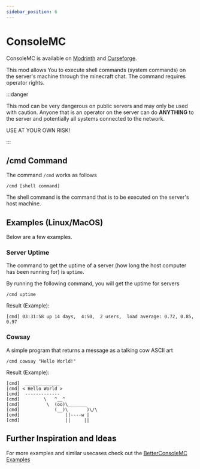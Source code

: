 ```yaml
---
sidebar_position: 6
---
```


# ConsoleMC

ConsoleMC is available on [Modrinth](https://modrinth.com/mod/consolemc) and [Curseforge](https://www.curseforge.com/minecraft/mc-mods/consolemc).

This mod allows You to execute shell commands (system commands) on the server's machine through the minecraft chat. The command requires operator rights.

:::danger

This mod can be very dangerous on public servers and may only be used with caution. Anyone that is an operator on the server can do **ANYTHING** to the server and potentially all systems connected to the network.

USE AT YOUR OWN RISK!

:::

## /cmd Command

The command `/cmd` works as follows

```properties
/cmd [shell command]
```

The shell command is the command that is to be executed on the server's host machine.

## Examples (Linux/MacOS)

Below are a few examples.

### Server Uptime
The command to get the uptime of a server (how long the host computer has been running for) is `uptime`.

By running the following command, you will get the uptime for servers

```properties
/cmd uptime
```

Result (Example):

```properties
[cmd] 03:31:58 up 14 days,  4:50,  2 users,  load average: 0.72, 0.85, 0.97
```

### Cowsay
A simple program that returns a message as a talking cow ASCII art

```properties
/cmd cowsay "Hello World!"
```

Result (Example):

```properties
[cmd]  _____________
[cmd] < Hello World >
[cmd]  -------------
[cmd]         \   ^__^
[cmd]          \  (oo)\_______
[cmd]             (__)\       )\/\ 
[cmd]                 ||----w |
[cmd]                 ||     ||
```

## Further Inspiration and Ideas
For more examples and similar usecases check out the [BetterConsoleMC Examples](/betterconsolemc/examplecommands)
